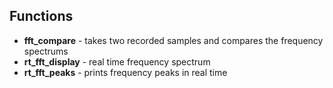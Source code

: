 ## Functions

-   **fft_compare** - takes two recorded samples and compares the frequency spectrums
-   **rt_fft_display** - real time frequency spectrum
-   **rt_fft_peaks** - prints frequency peaks in real time

